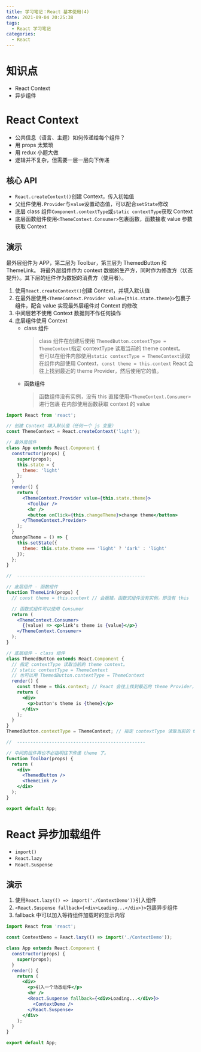 ```yaml
---
title: 学习笔记：React 基本使用(4)
date: 2021-09-04 20:25:38
tags:
  - React 学习笔记
categories:
  - React
---
```


# 知识点

- React Context
- 异步组件

# React Context

- 公共信息（语言、主题）如何传递给每个组件？
- 用 props 太繁琐
- 用 redux 小题大做
- 逻辑并不复杂，但需要一层一层向下传递

## 核心 API

- `React.createContext()`创建 Context，传入初始值
- 父组件使用`.Provider`与`value`设置动态值，可以配合`setState`修改
- 底层 class 组件`Component.contextType`或`static contextType`获取 Context
- 底层函数组件使用`<ThemeContext.Consumer>`包裹函数，函数接收 value 参数获取 Context

## 演示

最外层组件为 APP，第二层为 Toolbar，第三层为 ThemedButton 和 ThemeLink。
将最外层组件作为 context 数据的生产方，同时作为修改方（状态提升）。其下层的组件作为数据的消费方（使用者）。

1. 使用`React.createContext()`创建 Context，并填入默认值
2. 在最外层使用`<ThemeContext.Provider value={this.state.theme}>`包裹子组件，配合 value 实现最外层组件对 Context 的修改
3. 中间层若不使用 Context 数据则不作任何操作
4. 底层组件使用 Context
   - class 组件
     > class 组件在创建后使用 `ThemedButton.contextType = ThemeContext`指定 contextType 读取当前的 theme context。  
     > 也可以在组件内部使用`static contextType = ThemeContext`读取
     > 在组件内部使用 Context，`const theme = this.context` React 会往上找到最近的 theme Provider，然后使用它的值。
   - 函数组件
     > 函数组件没有实例，没有 this
     > 直接使用`<ThemeContext.Consumer>`进行包裹
     > 在内部使用函数获取 context 的 value

```jsx
import React from 'react';

// 创建 Context 填入默认值（任何一个 js 变量）
const ThemeContext = React.createContext('light');

// 最外层组件
class App extends React.Component {
  constructor(props) {
    super(props);
    this.state = {
      theme: 'light'
    };
  }
  render() {
    return (
      <ThemeContext.Provider value={this.state.theme}>
        <Toolbar />
        <hr />
        <button onClick={this.changeTheme}>change theme</button>
      </ThemeContext.Provider>
    );
  }
  changeTheme = () => {
    this.setState({
      theme: this.state.theme === 'light' ? 'dark' : 'light'
    });
  };
}

//  ------------------------------------------------

// 底层组件 - 函数组件
function ThemeLink(props) {
  // const theme = this.context // 会报错。函数式组件没有实例，即没有 this

  // 函数式组件可以使用 Consumer
  return (
    <ThemeContext.Consumer>
      {(value) => <p>link's theme is {value}</p>}
    </ThemeContext.Consumer>
  );
}

// 底层组件 - class 组件
class ThemedButton extends React.Component {
  // 指定 contextType 读取当前的 theme context。
  // static contextType = ThemeContext
  // 也可以用 ThemedButton.contextType = ThemeContext
  render() {
    const theme = this.context; // React 会往上找到最近的 theme Provider，然后使用它的值。
    return (
      <div>
        <p>button's theme is {theme}</p>
      </div>
    );
  }
}
ThemedButton.contextType = ThemeContext; // 指定 contextType 读取当前的 theme context。

//  ------------------------------------------------

// 中间的组件再也不必指明往下传递 theme 了。
function Toolbar(props) {
  return (
    <div>
      <ThemedButton />
      <ThemeLink />
    </div>
  );
}

export default App;
```

# React 异步加载组件

- `import()`
- `React.lazy`
- `React.Suspense`

## 演示

1. 使用`React.lazy(() => import('./ContextDemo'))`引入组件
2. `<React.Suspense fallback={<div>Loading...</div>}>`包裹异步组件
3. fallback 中可以加入等待组件加载时的显示内容

```jsx
import React from 'react';

const ContextDemo = React.lazy(() => import('./ContextDemo'));

class App extends React.Component {
  constructor(props) {
    super(props);
  }
  render() {
    return (
      <div>
        <p>引入一个动态组件</p>
        <hr />
        <React.Suspense fallback={<div>Loading...</div>}>
          <ContextDemo />
        </React.Suspense>
      </div>
    );
  }
}

export default App;
```

